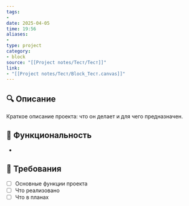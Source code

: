 ```yaml
---
tags: 
- 
date: 2025-04-05
time: 19:56
aliases: 
-
type: project
category:
- block
source: "[[Project notes/Тест/Тест]]"
link: 
- "[[Project notes/Тест/Block_Тест.canvas]]"
---
```



## 🔍 Описание
Краткое описание проекта: что он делает и для чего предназначен.



## 🎯 Функциональность
-


## 🎯 Требования
- [ ] Основные функции проекта
- [ ] Что реализовано
- [ ] Что в планах